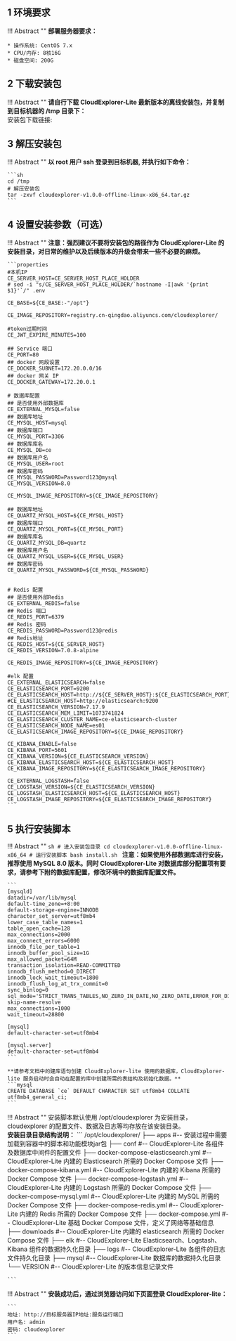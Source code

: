## 1 环境要求

!!! Abstract ""
    **部署服务器要求：**

    * 操作系统: CentOS 7.x
    * CPU/内存: 8核16G
    * 磁盘空间: 200G
  

## 2 下载安装包

!!! Abstract ""
    **请自行下载 CloudExplorer-Lite 最新版本的离线安装包，并复制到目标机器的 /tmp 目录下：**  
    安装包下载链接: 

## 3 解压安装包

!!! Abstract ""
    **以 root 用户 ssh 登录到目标机器, 并执行如下命令：**  

    ```sh
    cd /tmp
    # 解压安装包
    tar -zxvf cloudexplorer-v1.0.0-offline-linux-x86_64.tar.gz
    ```

## 4 设置安装参数（可选）

!!! Abstract ""
	**注意：强烈建议不要将安装包的路径作为 CloudExplorer-Lite 的安装目录，对日常的维护以及后续版本的升级会带来一些不必要的麻烦。**  

    ```properties
    #本机IP
    CE_SERVER_HOST=CE_SERVER_HOST_PLACE_HOLDER
    # sed -i "s/CE_SERVER_HOST_PLACE_HOLDER/`hostname -I|awk '{print $1}'`/" .env

    CE_BASE=${CE_BASE:-"/opt"}

    CE_IMAGE_REPOSITORY=registry.cn-qingdao.aliyuncs.com/cloudexplorer/

    #token过期时间
    CE_JWT_EXPIRE_MINUTES=100

    ## Service 端口
    CE_PORT=80
    ## docker 网段设置
    CE_DOCKER_SUBNET=172.20.0.0/16
    ## docker 网关 IP
    CE_DOCKER_GATEWAY=172.20.0.1

    # 数据库配置
    ## 是否使用外部数据库
    CE_EXTERNAL_MYSQL=false
    ## 数据库地址
    CE_MYSQL_HOST=mysql
    ## 数据库端口
    CE_MYSQL_PORT=3306
    ## 数据库库名
    CE_MYSQL_DB=ce
    ## 数据库用户名
    CE_MYSQL_USER=root
    ## 数据库密码
    CE_MYSQL_PASSWORD=Password123@mysql
    CE_MYSQL_VERSION=8.0

    CE_MYSQL_IMAGE_REPOSITORY=${CE_IMAGE_REPOSITORY}

    ## 数据库地址
    CE_QUARTZ_MYSQL_HOST=${CE_MYSQL_HOST}
    ## 数据库端口
    CE_QUARTZ_MYSQL_PORT=${CE_MYSQL_PORT}
    ## 数据库库名
    CE_QUARTZ_MYSQL_DB=quartz
    ## 数据库用户名
    CE_QUARTZ_MYSQL_USER=${CE_MYSQL_USER}
    ## 数据库密码
    CE_QUARTZ_MYSQL_PASSWORD=${CE_MYSQL_PASSWORD}


    # Redis 配置
    ## 是否使用外部Redis
    CE_EXTERNAL_REDIS=false
    ## Redis 端口
    CE_REDIS_PORT=6379
    ## Redis 密码
    CE_REDIS_PASSWORD=Password123@redis
    ## Redis地址
    CE_REDIS_HOST=${CE_SERVER_HOST}
    CE_REDIS_VERSION=7.0.8-alpine

    CE_REDIS_IMAGE_REPOSITORY=${CE_IMAGE_REPOSITORY}

    #elk 配置
    CE_EXTERNAL_ELASTICSEARCH=false
    CE_ELASTICSEARCH_PORT=9200
    CE_ELASTICSEARCH_HOST=http://${CE_SERVER_HOST}:${CE_ELASTICSEARCH_PORT}
    #CE_ELASTICSEARCH_HOST=http://elasticsearch:9200
    CE_ELASTICSEARCH_VERSION=7.17.9
    CE_ELASTICSEARCH_MEM_LIMIT=1073741824
    CE_ELASTICSEARCH_CLUSTER_NAME=ce-elasticsearch-cluster
    CE_ELASTICSEARCH_NODE_NAME=es01
    CE_ELASTICSEARCH_IMAGE_REPOSITORY=${CE_IMAGE_REPOSITORY}

    CE_KIBANA_ENABLE=false
    CE_KIBANA_PORT=5601
    CE_KIBANA_VERSION=${CE_ELASTICSEARCH_VERSION}
    CE_KIBANA_ELASTICSEARCH_HOST=${CE_ELASTICSEARCH_HOST}
    CE_KIBANA_IMAGE_REPOSITORY=${CE_ELASTICSEARCH_IMAGE_REPOSITORY}

    CE_EXTERNAL_LOGSTASH=false
    CE_LOGSTASH_VERSION=${CE_ELASTICSEARCH_VERSION}
    CE_LOGSTASH_ELASTICSEARCH_HOST=${CE_ELASTICSEARCH_HOST}
    CE_LOGSTASH_IMAGE_REPOSITORY=${CE_ELASTICSEARCH_IMAGE_REPOSITORY}
    ```

## 5 执行安装脚本

!!! Abstract ""
    ```sh
    # 进入安装包目录
    cd cloudexplorer-v1.0.0-offline-linux-x86_64
    # 运行安装脚本
    bash install.sh
    ```
    **注意：如果使用外部数据库进行安装，推荐使用 MySQL 8.0 版本。同时 CloudExplorer-Lite 对数据库部分配置项有要求，请参考下附的数据库配置，修改环境中的数据库配置文件。**

    ```
    [mysqld]
    datadir=/var/lib/mysql
    default-time_zone=+8:00
    default-storage-engine=INNODB
    character_set_server=utf8mb4
    lower_case_table_names=1
    table_open_cache=128
    max_connections=2000
    max_connect_errors=6000
    innodb_file_per_table=1
    innodb_buffer_pool_size=1G
    max_allowed_packet=64M
    transaction_isolation=READ-COMMITTED
    innodb_flush_method=O_DIRECT
    innodb_lock_wait_timeout=1800
    innodb_flush_log_at_trx_commit=0
    sync_binlog=0
    sql_mode='STRICT_TRANS_TABLES,NO_ZERO_IN_DATE,NO_ZERO_DATE,ERROR_FOR_DIVISION_BY_ZERO,NO_ENGINE_SUBSTITUTION'
    skip-name-resolve
    max_connections=1000
    wait_timeout=28800

    [mysql]
    default-character-set=utf8mb4

    [mysql.server]
    default-character-set=utf8mb4
	```

    **请参考文档中的建库语句创建 CloudExplorer-lite 使用的数据库，CloudExplorer-lite 服务启动时会自动在配置的库中创建所需的表结构及初始化数据。**
    ```mysql
    CREATE DATABASE `ce` DEFAULT CHARACTER SET utf8mb4 COLLATE utf8mb4_general_ci;
    ```

!!! Abstract ""
    安装脚本默认使用 /opt/cloudexplorer 为安装目录，cloudexplorer 的配置文件、数据及日志等均存放在该安装目录。  
    **安装目录目录结构说明：**
    ```
    /opt/cloudexplorer/
    ├── apps                                        #-- 安装过程中需要加载到容器中的脚本和功能模块jar包
    ├── conf                                        #-- CloudExplorer-Lite 各组件及数据库中间件的配置文件
    ├── docker-compose-elasticsearch.yml            #-- CloudExplorer-Lite 内建的 Elasticsearch 所需的 Docker Compose 文件
    ├── docker-compose-kibana.yml                   #-- CloudExplorer-Lite 内建的 Kibana 所需的 Docker Compose 文件
    ├── docker-compose-logstash.yml                 #-- CloudExplorer-Lite 内建的 Logstash 所需的 Docker Compose 文件
    ├── docker-compose-mysql.yml                    #-- CloudExplorer-Lite 内建的 MySQL 所需的 Docker Compose 文件
    ├── docker-compose-redis.yml                    #-- CloudExplorer-Lite 内建的 Redis 所需的 Docker Compose 文件
    ├── docker-compose.yml                          #-- CloudExplorer-Lite 基础 Docker Compose 文件，定义了网络等基础信息
    ├── downloads                                   #-- CloudExplorer-Lite 内建的 elasticsearch 所需的 Docker Compose 文件
    ├── elk                                         #-- CloudExplorer-Lite Elasticsearch、Logstash、Kibana 组件的数据持久化目录
    ├── logs                                        #-- CloudExplorer-Lite 各组件的日志文件持久化目录
    ├── mysql                                       #-- CloudExplorer-Lite 数据库的数据持久化目录
    └── VERSION                                     #-- CloudExplorer-Lite 的版本信息记录文件

    ```
!!! Abstract ""
    **安装成功后，通过浏览器访问如下页面登录 CloudExplorer-lite：**

    ```
    地址: http://目标服务器IP地址:服务运行端口
    用户名: admin
    密码: cloudexplorer
    ```

